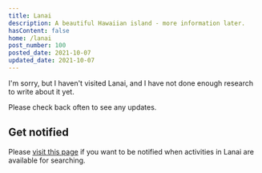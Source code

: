 ```yaml
---
title: Lanai
description: A beautiful Hawaiian island - more information later.
hasContent: false
home: /lanai
post_number: 100
posted_date: 2021-10-07
updated_date: 2021-10-07
---
```


I'm sorry, but I haven't visited Lanai, and I have not done enough research to write about it yet.

Please check back often to see any updates.

## Get notified

Please [visit this page](/lanai) if you want to be notified when activities in Lanai are available for searching.